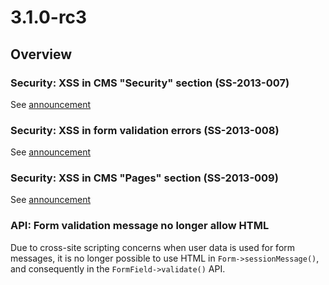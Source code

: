 # 3.1.0-rc3

## Overview

### Security: XSS in CMS "Security" section (SS-2013-007)

See [announcement](http://www.silverstripe.org/ss-2013-007-xss-in-cms-security-section/)

### Security: XSS in form validation errors (SS-2013-008)

See [announcement](http://www.silverstripe.org/ss-2013-008-xss-in-numericfield-validation/)

### Security: XSS in CMS "Pages" section (SS-2013-009)

See [announcement](http://www.silverstripe.org/ss-2013-009-xss-in-cms-pages-section/)

### API: Form validation message no longer allow HTML

Due to cross-site scripting concerns when user data is used for form messages,
it is no longer possible to use HTML in `Form->sessionMessage()`, and consequently
in the `FormField->validate()` API.